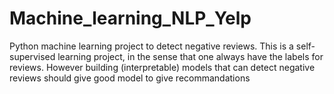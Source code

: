 # Machine_learning_NLP_Yelp
 
 Python machine learning project to detect negative reviews.
 This is a self-supervised learning project, in the sense that one always have the labels for reviews.
 However building (interpretable) models that can detect negative reviews should give good model 
 to give recommandations 

